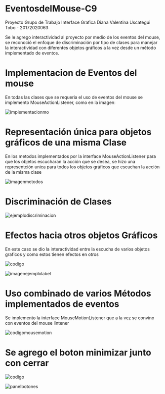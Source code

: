 # EventosdelMouse-C9

Proyecto Grupo de Trabajo Interface Grafica 
Diana Valentina Uscategui Tobo - 20172020063

Se le agrego interactividad al proyecto por medio de los eventos del mouse, se reconoció el enfoque de discriminación por tipo de clases para manejar la interactividad con diferentes objetos gráficos a la vez desde un método implementado de eventos.

# Implementacion de Eventos del mouse 

En todas las clases que se requeria el uso de eventos del mouse se implemento MouseActionListener, como en la imagen:

![implementacionmo]()

# Representación única para objetos gráficos de una misma Clase

En los metodos implementados por la interface MouseActionListener para que los objetos escucharan la acción que se desea, se hizo una representción unica para todos los objetos gráficos que escuchan la acción de la misma clase

![imagenmetodos]()

# Discriminación de Clases

![ejemplodiscriminacion]()

# Efectos hacia otros objetos Gráficos

En este caso se dio la interactividad entre la escucha de varios objetos graficos y como estos tienen efectos en otros

![codigo]()

![imagenejemplolabel]()

# Uso combinado de varios Métodos implementados de eventos

Se implemento la interface MouseMotionListener que a la vez se convino con eventos del mouse lintener 

![codigomousemotion]()

# Se agrego el boton minimizar junto con cerrar 

![codigo]()

![panelbotones]()